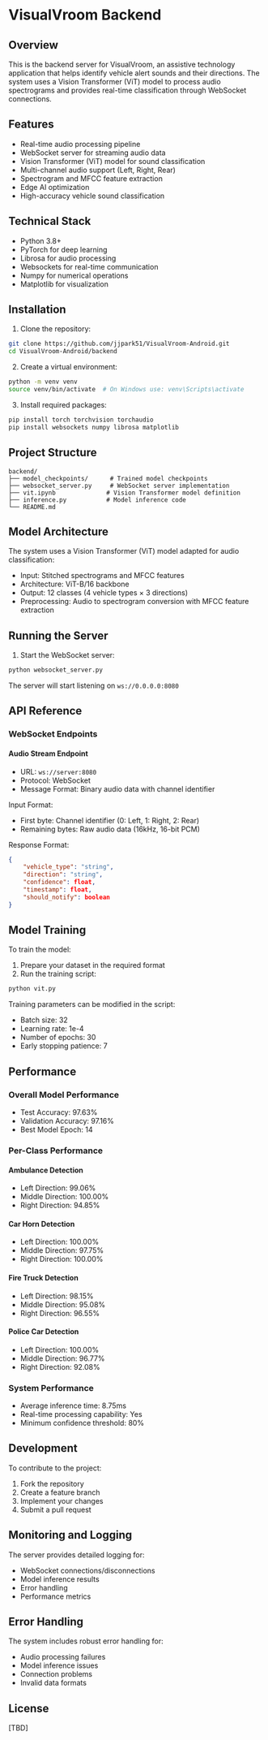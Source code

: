 
# VisualVroom Backend

## Overview
This is the backend server for VisualVroom, an assistive technology application that helps identify vehicle alert sounds and their directions. The system uses a Vision Transformer (ViT) model to process audio spectrograms and provides real-time classification through WebSocket connections.

## Features
- Real-time audio processing pipeline
- WebSocket server for streaming audio data
- Vision Transformer (ViT) model for sound classification
- Multi-channel audio support (Left, Right, Rear)
- Spectrogram and MFCC feature extraction
- Edge AI optimization
- High-accuracy vehicle sound classification

## Technical Stack
- Python 3.8+
- PyTorch for deep learning
- Librosa for audio processing
- Websockets for real-time communication
- Numpy for numerical operations
- Matplotlib for visualization

## Installation

1. Clone the repository:
```bash
git clone https://github.com/jjpark51/VisualVroom-Android.git
cd VisualVroom-Android/backend
```

2. Create a virtual environment:
```bash
python -m venv venv
source venv/bin/activate  # On Windows use: venv\Scripts\activate
```

3. Install required packages:
```bash
pip install torch torchvision torchaudio
pip install websockets numpy librosa matplotlib
```

## Project Structure
```
backend/
├── model_checkpoints/      # Trained model checkpoints
├── websocket_server.py     # WebSocket server implementation
├── vit.ipynb              # Vision Transformer model definition
├── inference.py           # Model inference code
└── README.md
```

## Model Architecture
The system uses a Vision Transformer (ViT) model adapted for audio classification:
- Input: Stitched spectrograms and MFCC features
- Architecture: ViT-B/16 backbone
- Output: 12 classes (4 vehicle types × 3 directions)
- Preprocessing: Audio to spectrogram conversion with MFCC feature extraction

## Running the Server

1. Start the WebSocket server:
```bash
python websocket_server.py
```

The server will start listening on `ws://0.0.0.0:8080`

## API Reference

### WebSocket Endpoints

#### Audio Stream Endpoint
- URL: `ws://server:8080`
- Protocol: WebSocket
- Message Format: Binary audio data with channel identifier

Input Format:
- First byte: Channel identifier (0: Left, 1: Right, 2: Rear)
- Remaining bytes: Raw audio data (16kHz, 16-bit PCM)

Response Format:
```json
{
    "vehicle_type": "string",
    "direction": "string",
    "confidence": float,
    "timestamp": float,
    "should_notify": boolean
}
```

## Model Training

To train the model:

1. Prepare your dataset in the required format
2. Run the training script:
```bash
python vit.py
```

Training parameters can be modified in the script:
- Batch size: 32
- Learning rate: 1e-4
- Number of epochs: 30
- Early stopping patience: 7

## Performance

### Overall Model Performance
- Test Accuracy: 97.63%
- Validation Accuracy: 97.16%
- Best Model Epoch: 14

### Per-Class Performance

#### Ambulance Detection
- Left Direction: 99.06%
- Middle Direction: 100.00%
- Right Direction: 94.85%

#### Car Horn Detection
- Left Direction: 100.00%
- Middle Direction: 97.75%
- Right Direction: 100.00%

#### Fire Truck Detection
- Left Direction: 98.15%
- Middle Direction: 95.08%
- Right Direction: 96.55%

#### Police Car Detection
- Left Direction: 100.00%
- Middle Direction: 96.77%
- Right Direction: 92.08%

### System Performance
- Average inference time: 8.75ms
- Real-time processing capability: Yes
- Minimum confidence threshold: 80%

## Development

To contribute to the project:

1. Fork the repository
2. Create a feature branch
3. Implement your changes
4. Submit a pull request

## Monitoring and Logging

The server provides detailed logging for:
- WebSocket connections/disconnections
- Model inference results
- Error handling
- Performance metrics

## Error Handling

The system includes robust error handling for:
- Audio processing failures
- Model inference issues
- Connection problems
- Invalid data formats

## License
[TBD]




